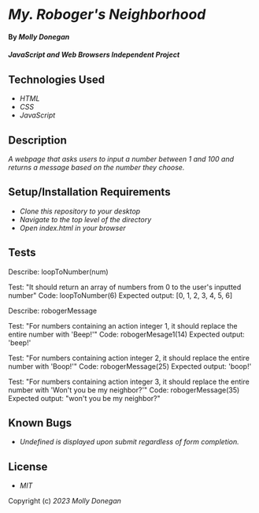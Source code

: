# _My. Roboger's Neighborhood_

#### By _**Molly Donegan**_

#### _JavaScript and Web Browsers Independent Project_

## Technologies Used

* _HTML_
* _CSS_
* _JavaScript_

## Description

_A webpage that asks users to input a number between 1 and 100 and returns a message based on the number they choose._

## Setup/Installation Requirements

* _Clone this repository to your desktop_
* _Navigate to the top level of the directory_
* _Open index.html in your browser_

## Tests

Describe: loopToNumber(num) 

Test: "It should return an array of numbers from 0 to the user's inputted number"
Code: loopToNumber(6)
Expected output: [0, 1, 2, 3, 4, 5, 6]


Describe: robogerMessage

Test: "For numbers containing an action integer 1, it should replace the entire number with 'Beep!'"
Code: robogerMesage1(14)
Expected output: 'beep!'

Test: "For numbers containing action integer 2, it should replace the entire number with 'Boop!'"
Code: robogerMessage(25)
Expected output: 'boop!'

Test: "For numbers containing action integer 3, it should replace the entire number with 'Won't you be my neighbor?'"
Code: robogerMessage(35)
Expected output: "won't you be my neighbor?"

## Known Bugs

* _Undefined is displayed upon submit regardless of form completion._

## License

* _MIT_

Copyright (c) _2023_ _Molly Donegan_







